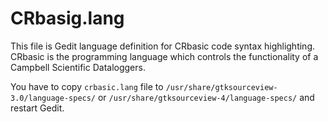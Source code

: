 # CRbasig.lang
This file is Gedit language definition for CRbasic code syntax highlighting. CRbasic is the programming language which controls the functionality of a Campbell Scientific Dataloggers.

You have to copy `crbasic.lang` file to `/usr/share/gtksourceview-3.0/language-specs/` or `/usr/share/gtksourceview-4/language-specs/` and restart Gedit.
